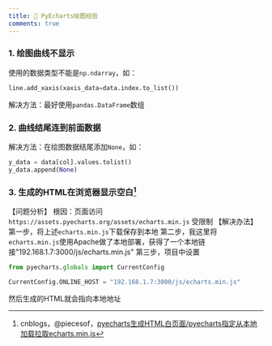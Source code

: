```yaml
---
title: 🍅 PyEcharts绘图经验
comments: true
---
```


### 1. 绘图曲线不显示

使用的数据类型不能是`np.ndarray`，如：

```python
line.add_xaxis(xaxis_data=data.index.to_list())
```

解决方法：最好使用`pandas.DataFrame`数组

### 2. 曲线结尾连到前面数据

解决方法：在绘图数据结尾添加`None`，如：

```python
y_data = data[col].values.tolist()
y_data.append(None)
```
### 3. 生成的HTML在浏览器显示空白[^1]

【问题分析】
根因：页面访问 `https://assets.pyecharts.org/assets/echarts.min.js` 受限制
【解决办法】
第一步，将上述`echarts.min.js`下载保存到本地
第二步，我这里将`echarts.min.js`使用Apache做了本地部署，获得了一个本地链接"192.168.1.7:3000/js/echarts.min.js"
第三步，项目中设置

```python
from pyecharts.globals import CurrentConfig

CurrentConfig.ONLINE_HOST = "192.168.1.7:3000/js/echarts.min.js"
```
然后生成的HTML就会指向本地地址


[^1]: cnblogs，@piecesof，[pyecharts生成HTML白页面/pyecharts指定从本地加载拉取echarts.min.js](https://www.cnblogs.com/deliaries/p/12957771.html)
